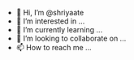 - 👋 Hi, I’m @shriyaate
- 👀 I’m interested in ...
- 🌱 I’m currently learning ...
- 💞️ I’m looking to collaborate on ...
- 📫 How to reach me ...

<!---
shriyaate/shriyaate is a ✨ special ✨ repository because its `README.md` (this file) appears on your GitHub profile.
You can click the Preview link to take a look at your changes.
--->
